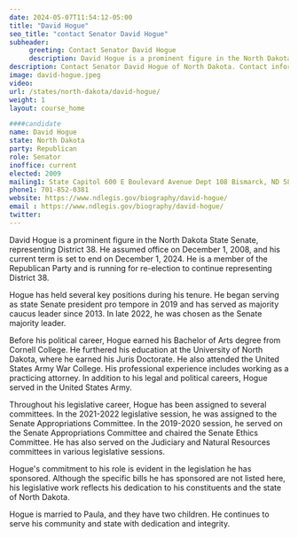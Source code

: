 ```yaml
---
date: 2024-05-07T11:54:12-05:00
title: "David Hogue"
seo_title: "contact Senator David Hogue"
subheader:
     greeting: Contact Senator David Hogue
     description: David Hogue is a prominent figure in the North Dakota State Senate, representing District 38. He assumed office on December 1, 2008, and his current term is set to end on December 1, 2024. He is a member of the Republican Party and is running for re-election to continue representing District 38.
description: Contact Senator David Hogue of North Dakota. Contact information for David Hogue includes email address, phone number, and mailing address.
image: david-hogue.jpeg
video:
url: /states/north-dakota/david-hogue/
weight: 1
layout: course_home

####candidate
name: David Hogue
state: North Dakota
party: Republican
role: Senator
inoffice: current
elected: 2009
mailing1: State Capitol 600 E Boulevard Avenue Dept 108 Bismarck, ND 58505-0360
phone1: 701-852-0381
website: https://www.ndlegis.gov/biography/david-hogue/
email : https://www.ndlegis.gov/biography/david-hogue/
twitter:
---
```

David Hogue is a prominent figure in the North Dakota State Senate, representing District 38. He assumed office on December 1, 2008, and his current term is set to end on December 1, 2024. He is a member of the Republican Party and is running for re-election to continue representing District 38.

Hogue has held several key positions during his tenure. He began serving as state Senate president pro tempore in 2019 and has served as majority caucus leader since 2013. In late 2022, he was chosen as the Senate majority leader.

Before his political career, Hogue earned his Bachelor of Arts degree from Cornell College. He furthered his education at the University of North Dakota, where he earned his Juris Doctorate. He also attended the United States Army War College. His professional experience includes working as a practicing attorney. In addition to his legal and political careers, Hogue served in the United States Army.

Throughout his legislative career, Hogue has been assigned to several committees. In the 2021-2022 legislative session, he was assigned to the Senate Appropriations Committee. In the 2019-2020 session, he served on the Senate Appropriations Committee and chaired the Senate Ethics Committee. He has also served on the Judiciary and Natural Resources committees in various legislative sessions.

Hogue's commitment to his role is evident in the legislation he has sponsored. Although the specific bills he has sponsored are not listed here, his legislative work reflects his dedication to his constituents and the state of North Dakota.

Hogue is married to Paula, and they have two children. He continues to serve his community and state with dedication and integrity.
